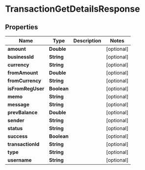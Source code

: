 

# TransactionGetDetailsResponse


## Properties

| Name | Type | Description | Notes |
|------------ | ------------- | ------------- | -------------|
|**amount** | **Double** |  |  [optional] |
|**businessId** | **String** |  |  [optional] |
|**currency** | **String** |  |  [optional] |
|**fromAmount** | **Double** |  |  [optional] |
|**fromCurrency** | **String** |  |  [optional] |
|**isFromRegUser** | **Boolean** |  |  [optional] |
|**memo** | **String** |  |  [optional] |
|**message** | **String** |  |  [optional] |
|**prevBalance** | **Double** |  |  [optional] |
|**sender** | **String** |  |  [optional] |
|**status** | **String** |  |  [optional] |
|**success** | **Boolean** |  |  [optional] |
|**transactionId** | **String** |  |  [optional] |
|**type** | **String** |  |  [optional] |
|**username** | **String** |  |  [optional] |



